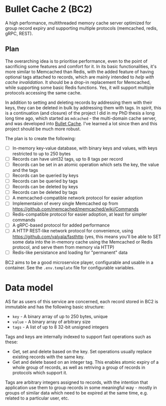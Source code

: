 # Bullet Cache 2 (BC2)

A high performance, multithreaded memory cache server optimized for group record expiry and supporting multiple protocols (memcached, redis, gRPC, REST).

## Plan

The overarching idea is to prioritise performance, even to the point of sacrificing some features and comfort for it. In its basic functionalities, it's more similar to Memcached than Redis, with the added feature of having optional tags attached to records, which are mainly intended to *help with cache invalidation*. It should be a drop-in replacement for Memcached, while supporting some basic Redis functions. Yes, it will support multiple protocols accessing the same cache.

In addition to setting and deleting records by addressing them with their keys, they can be deleted in bulk by addressing them with tags. In spirit, this is a continuation (and closure) of the project I did in my PhD thesis a long long time ago, which started as `mdcached` - the multi-domain cache server, and was developed into [Bullet Cache](https://mdcached.sourceforge.net/). I've learned a lot since then and this project should be much more robust.

The plan is to create the following:

- [ ] In-memory key-value database, with binary keys and values, with keys restricted to up to 250 bytes
- [ ] Records can have uint32 tags, up to 8 tags per record
- [ ] Records can be set in an atomic operation which sets the key, the value and the tags
- [ ] Records can be queried by keys
- [ ] Records can be queried by tags
- [ ] Records can be deleted by keys
- [ ] Records can be deleted by tags
- [ ] A memcached-compatible network protocol for easier adoption
- [ ] Implementaion of every single Memcached op from https://github.com/memcached/memcached/wiki/Commands
- [ ] Redis-compatible protocol for easier adoption, at least for simpler commands
- [ ] A gRPC-based protocol for added performance
- [ ] A HTTP REST-like network protocol for convenience, using https://github.com/valyala/fasthttp (yes, this means you'll be able to SET some data into the in-memory cache using the Memcached or Redis protocol, and serve them from memory via HTTP)
- [ ] Redis-like persistance and loading for "permanent" data

BC2 aims to be a good microservice player, configurable and usable in a container. See the `.env.template` file for configurable variables.

# Data model

AS far as users of this service are concerned, each record stored in BC2 is immutable and has the following basic structure:

- `key` - A binary array of up to 250 bytes, unique
- `value` - A binary array of arbitrary size
- `tags` - A list of up to 8 32-bit unsigned integers

Tags and keys are internally indexed to support fast operations such as these:

- Get, set and delete based on the key. Set operations usually replace existing records with the same key.
- Get and delete based on an integer tag. This enables atomic expiry of a whole group of records, as well as retriving a group of records in protocols which support it.

Tags are arbitrary integers assigned to records, with the intention that application use them to group records in some meaningful way - mostly in groups of similar data which need to be expired at the same time, e.g. related to a particular user, etc.
